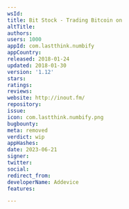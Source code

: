 ```yaml
---
wsId: 
title: Bit Stock - Trading Bitcoin on
altTitle: 
authors: 
users: 1000
appId: com.lastthink.numbify
appCountry: 
released: 2018-01-24
updated: 2018-01-30
version: '1.12'
stars: 
ratings: 
reviews: 
website: http://inout.fm/
repository: 
issue: 
icon: com.lastthink.numbify.png
bugbounty: 
meta: removed
verdict: wip
appHashes: 
date: 2023-06-21
signer: 
twitter: 
social: 
redirect_from: 
developerName: Addevice
features: 

---
```



